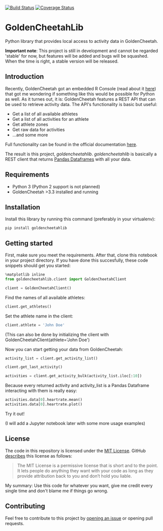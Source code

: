 [![Build Status](https://travis-ci.org/AartGoossens/goldencheetahlib.svg?branch=master)](https://travis-ci.org/AartGoossens/goldencheetahlib)
[![Coverage Status](https://coveralls.io/repos/github/AartGoossens/goldencheetahlib/badge.svg)](https://coveralls.io/github/AartGoossens/goldencheetahlib)

# GoldenCheetahLib
Python library that provides local access to activity data in GoldenCheetah.

**Important note**: This project is still in development and cannot be regarded 'stable' for now, but features will be added and bugs will be squashed. When the time is right, a stable version will be released.

## Introduction
Recently, GoldenCheetah got an embedded R Console (read about it [here](https://github.com/GoldenCheetah/GoldenCheetah/wiki/UG_Special-Topics_Working-with-R)) that got me wondering if something like this would be possible for Python as well. As it turnes out, it is: GoldenCheetah features a REST API that can be used to retrieve activity data. The API's functionality is basic but useful: 
- Get a list of all available athletes
- Get a list of all activities for an athlete
- Get athlete zones
- Get raw data for activities
- ...and some more

Full functionality can be found in the official documentation [here](https://github.com/GoldenCheetah/GoldenCheetah/wiki/UG_Special-Topics_REST-API-documentation).

The result is this project, *goldencheetahlib*. *goldencheetahlib* is basically a REST client that returns [Pandas Dataframes](http://pandas.pydata.org/pandas-docs/stable/generated/pandas.DataFrame.html.) with all your data.

## Requirements
- Python 3 (Python 2 support is not planned)
- GoldenCheetah >3.3 installed and running

## Installation
Install this library by running this command (preferably in your virtualenv):
```
pip install goldencheetahlib
```

## Getting started
First, make sure you meet the requirements. After that, clone this notebook in your project directory. If you have done this succesfully, these code snippets should get you started:
```python
%matplotlib inline
from goldencheetahlib.client import GoldenCheetahClient
```
```python
client = GoldenCheetahClient()
```
Find the names of all available athletes:
```python
client.get_athletes()
```
Set the athlete name in the client:
```python
client.athlete = 'John Doe'
```
(This can also be done by initializing the client with GoldenCheetahClient(athlete='John Doe')

Now you can start getting your data from GoldenCheetah:
```python
activity_list = client.get_activity_list()
```
```python
client.get_last_activity()
```
```python
activities = client.get_activity_bulk(activity_list.iloc[:10])
```

Because every returned activity and activity_list is a Pandas Dataframe interacting with them is really easy:
```python
activities.data[0].heartrate.mean()
activities.data[0].heartrate.plot()
```

Try it out!

(I will add a Jupyter notebook later with some more usage examples)


## License
The code in this repository is licensed under the [MIT License](http://choosealicense.com/licenses/mit/). GitHub [describes](http://choosealicense.com) this license as follows:
> The MIT License is a permissive license that is short and to the point. It lets people do anything they want with your code as long as they provide attribution back to you and don’t hold you liable.

My summary: Use this code for whatever you want, give me credit every single time and don't blame me if things go wrong.

## Contributing
Feel free to contribute to this project by [opening an issue](https://github.com/AartGoossens/goldencheetahlib/issues/new) or opening pull requests.
